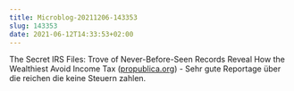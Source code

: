 ```yaml
---
title: Microblog-20211206-143353
slug: 143353
date: 2021-06-12T14:33:53+02:00
---
```


The Secret IRS Files: Trove of Never-Before-Seen Records Reveal How the Wealthiest Avoid Income Tax ([propublica.org](https://www.propublica.org/article/the-secret-irs-files-trove-of-never-before-seen-records-reveal-how-the-wealthiest-avoid-income-tax)) - Sehr gute Reportage über die reichen die keine Steuern zahlen.
